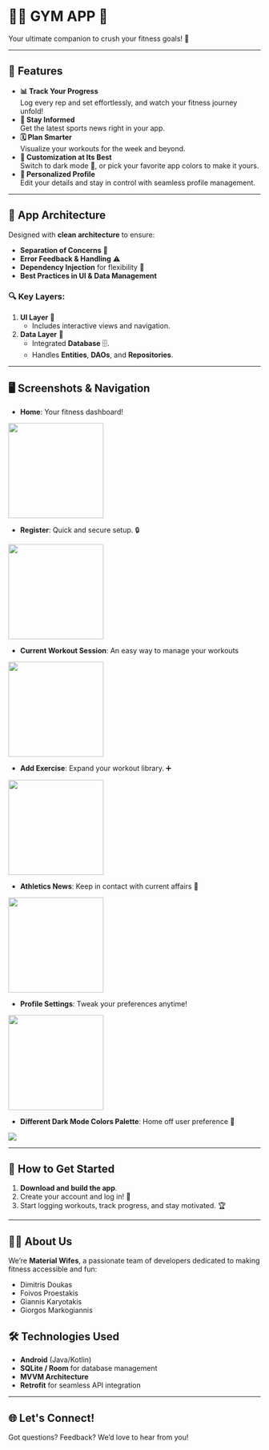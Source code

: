 # 🏋️‍♀️ GYM APP 📱  
Your ultimate companion to crush your fitness goals! 💪

---

## 🌟 Features  
- **📊 Track Your Progress**  
  Log every rep and set effortlessly, and watch your fitness journey unfold!  
- **📰 Stay Informed**  
  Get the latest sports news right in your app.  
- **🗓️ Plan Smarter**  
  Visualize your workouts for the week and beyond.  
- **🎨 Customization at Its Best**  
  Switch to dark mode 🌙, or pick your favorite app colors to make it yours.  
- **👤 Personalized Profile**  
  Edit your details and stay in control with seamless profile management.  

---

## 📱 App Architecture  
Designed with **clean architecture** to ensure:  
- **Separation of Concerns** 🧹  
- **Error Feedback & Handling** ⚠️  
- **Dependency Injection** for flexibility 💉  
- **Best Practices in UI & Data Management**  

### 🔍 Key Layers:  
1. **UI Layer** 🎨  
   - Includes interactive views and navigation.  
2. **Data Layer** 📂  
   - Integrated **Database** 🗄️.  
   - Handles **Entities**, **DAOs**, and **Repositories**.  

---

## 🖥️ Screenshots & Navigation  
- **Home**: Your fitness dashboard!

<img src="./screenshots/home.png" width="190px">

- **Register**: Quick and secure setup. 🔒 

 <img src="./screenshots/register.png" width="190px">

 - **Current Workout Session**: An easy way to manage your workouts

 <img src="./screenshots/workoutSession.png" width="190px">

- **Add Exercise**: Expand your workout library. ➕  

 <img src="./screenshots/addExercise.png" width="190px">

 - **Athletics News**: Keep in contact with current affairs 📰

  <img src="./screenshots/news.png" width="190px">


- **Profile Settings**: Tweak your preferences anytime!  

 <img src="./screenshots/profileSettings.png" width="190px">

 - **Different Dark Mode Colors Palette**: Home off user preference 🎨

<img src="./screenshots/homePalette.png">

---

## 🚀 How to Get Started  
1. **Download and build the app**.
2. Create your account and log in! 🔐  
3. Start logging workouts, track progress, and stay motivated. 🏆  

---

## 👨‍💻 About Us  
We’re **Material Wifes**, a passionate team of developers dedicated to making fitness accessible and fun:  
- Dimitris Doukas  
- Foivos Proestakis  
- Giannis Karyotakis  
- Giorgos Markogiannis  


## 🛠️ Technologies Used  
- **Android** (Java/Kotlin)  
- **SQLite / Room** for database management  
- **MVVM Architecture**  
- **Retrofit** for seamless API integration  

---

## 🌐 Let's Connect!  
Got questions? Feedback? We’d love to hear from you!   
